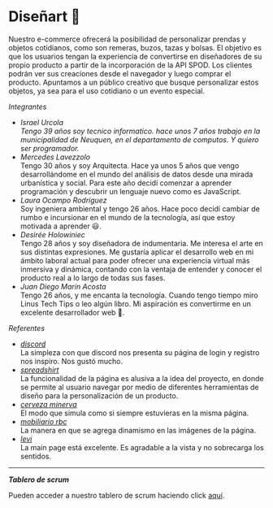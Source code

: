 # Diseñart :shirt:

Nuestro e-commerce ofrecerá la posibilidad de personalizar prendas y objetos cotidianos, como son remeras, buzos, tazas y bolsas. El  objetivo es que los usuarios tengan la experiencia de convertirse en diseñadores de su propio producto a partir de la incorporación de la API SPOD. Los clientes podrán ver sus creaciones desde el navegador y luego comprar el producto. Apuntamos a un público creativo que busque personalizar estos objetos, ya sea para el uso cotidiano o un evento especial.   

*Integrantes*

- *Israel Urcola*  
  _Tengo 39 años soy tecnico informatico. hace unos 7 años trabajo en la municipalidad de Neuquen, en el departamento de computos.
  Y quiero  ser programador._
- *Mercedes Lavezzolo*  
  Tengo 30 años y soy Arquitecta. Hace ya unos 5 años que vengo desarrollándome en el mundo del análisis de datos desde una mirada urbanística y social. Para este año decidí comenzar a aprender programación y descubrir un lenguaje nuevo como es JavaScript.
- *Laura Ocampo Rodríguez*  
  Soy ingeniera ambiental y tengo 26 años. Hace poco decidí cambiar de rumbo e incursionar en el mundo de la tecnología, así que estoy motivada a aprender :smiley:.
- *Desirée Holowiniec*  
  Tengo 28 años y soy diseñadora de indumentaria. Me interesa el arte en sus distintas expresiones. Me gustaría aplicar el desarrollo web en mi ámbito laboral actual para poder ofrecer una experiencia virtual más inmersiva y dinámica, contando con la ventaja de entender y conocer el producto real a lo largo de todas sus fases. 
- *Juan Diego Marín Acosta*  
  Tengo 26 años, y me encanta la tecnología. Cuando tengo tiempo miro Linus Tech Tips o leo algún libro. Mi aspiración es convertirme en un excelente desarrollador web :mechanical_arm:.

*Referentes*  
  
- [*discord*](https://discord.com/)   
La simpleza con que discord nos presenta su página de login y registro nos inspiro. Nos gustó mucho.  
- [*spreadshirt*](https://www.spreadshirt.es/)  
La funcionalidad de la página es alusiva a la idea del proyecto, en donde se permite al usuario navegar por medio de diferentes herramientas de diseño para la personalización de un producto.   
- [*cerveza minerva*](https://www.cervezaminerva.mx/menu/cerveza-linea-maestra)  
 El modo que simula como si siempre estuvieras en la misma página.  
- [*mobiliario rbc*](https://rbcmobilier.com/la-selection/)  
La manera en que se agrega dinamismo en las imágenes de la página. 
- [*levi*](https://www.levi.com.co/)  
La main page está excelente. Es agradable a la vista y no sobrecarga los sentidos.

---

***Tablero de scrum***<br>

Pueden acceder a nuestro tablero de scrum haciendo click [aquí](https://trello.com/b/PRJst38Q/tablero-scrum).